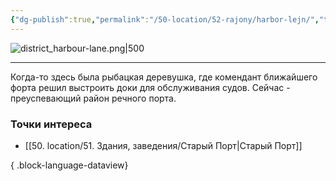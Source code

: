 ```yaml
---
{"dg-publish":true,"permalink":"/50-location/52-rajony/harbor-lejn/","tags":["локация/район"]}
---
```


![district_harbour-lane.png|500](/img/user/90.%20files/district_harbour-lane.png)
***
Когда-то здесь была рыбацкая деревушка, где комендант ближайшего форта решил выстроить доки для обслуживания судов. Сейчас - преуспевающий район речного порта. 
### Точки интереса
- [[50. location/51. Здания, заведения/Старый Порт\|Старый Порт]]

{ .block-language-dataview}